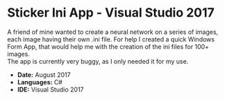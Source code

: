 # Sticker Ini App - Visual Studio 2017
A friend of mine wanted to create a neural network on a series of images, each image having their own .ini file. For help I created a quick Windows Form App, that would help me with the creation of the ini files for 100+ images. <br/>
The app is currently very buggy, as I only needed it for my use.

<ul>
  <li><b>Date:</b> August 2017</li>
  <li><b>Languages:</b> C#</li>
  <li><b>IDE:</b> Visual Studio 2017</li>
</ul>

